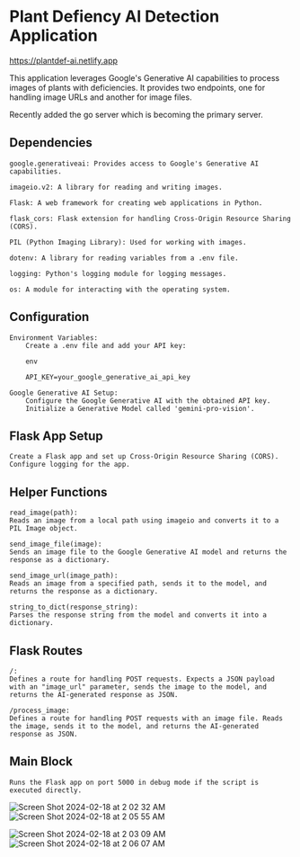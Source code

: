 # Plant Defiency AI Detection Application
https://plantdef-ai.netlify.app

This application leverages Google's Generative AI capabilities to process images of plants with deficiencies. It provides two endpoints, one for handling image URLs and another for image files.

Recently added the go server which is becoming the primary server.

## Dependencies

    google.generativeai: Provides access to Google's Generative AI capabilities.
    
    imageio.v2: A library for reading and writing images.
    
    Flask: A web framework for creating web applications in Python.
    
    flask_cors: Flask extension for handling Cross-Origin Resource Sharing (CORS).
    
    PIL (Python Imaging Library): Used for working with images.
    
    dotenv: A library for reading variables from a .env file.
    
    logging: Python's logging module for logging messages.
    
    os: A module for interacting with the operating system.


## Configuration

    Environment Variables:
        Create a .env file and add your API key:

        env

        API_KEY=your_google_generative_ai_api_key

    Google Generative AI Setup:
        Configure the Google Generative AI with the obtained API key.
        Initialize a Generative Model called 'gemini-pro-vision'.

## Flask App Setup

    Create a Flask app and set up Cross-Origin Resource Sharing (CORS).
    Configure logging for the app.

## Helper Functions

    read_image(path):
    Reads an image from a local path using imageio and converts it to a PIL Image object.

    send_image_file(image):
    Sends an image file to the Google Generative AI model and returns the response as a dictionary.

    send_image_url(image_path):
    Reads an image from a specified path, sends it to the model, and returns the response as a dictionary.

    string_to_dict(response_string):
    Parses the response string from the model and converts it into a dictionary.

## Flask Routes

    /:
    Defines a route for handling POST requests. Expects a JSON payload with an "image_url" parameter, sends the image to the model, and returns the AI-generated response as JSON.

    /process_image:
    Defines a route for handling POST requests with an image file. Reads the image, sends it to the model, and returns the AI-generated response as JSON.

## Main Block

    Runs the Flask app on port 5000 in debug mode if the script is executed directly.

![Screen Shot 2024-02-18 at 2 02 32 AM](https://github.com/sammorton11/ai_image_processing_server/assets/86651172/35cd2c3f-7f37-4661-b6c5-ccf883ab7a1c)
![Screen Shot 2024-02-18 at 2 05 55 AM](https://github.com/sammorton11/ai_image_processing_server/assets/86651172/55c53084-520c-4826-9157-6048e0d01f10)

![Screen Shot 2024-02-18 at 2 03 09 AM](https://github.com/sammorton11/ai_image_processing_server/assets/86651172/d90294f3-425f-44fb-aa51-9e604259faea)
![Screen Shot 2024-02-18 at 2 06 07 AM](https://github.com/sammorton11/ai_image_processing_server/assets/86651172/1aabe0cf-7341-48fa-accb-64caff4f5787)



